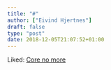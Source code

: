 ```yaml
---
title: "#"
author: ["Eivind Hjertnes"]
draft: false
type: "post"
date: 2018-12-05T21:07:52+01:00
---
```


Liked: [Core no more](https://www.b-list.org/weblog/2018/nov/20/core/)
